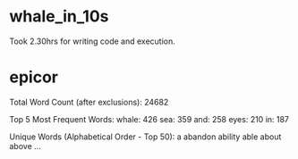 # whale_in_10s 
Took 2.30hrs for writing code and execution.
# epicor
Total Word Count (after exclusions): 24682

Top 5 Most Frequent Words:
whale: 426
sea: 359
and: 258
eyes: 210
in: 187

Unique Words (Alphabetical Order - Top 50):
a
abandon
ability
able
about
above
...
